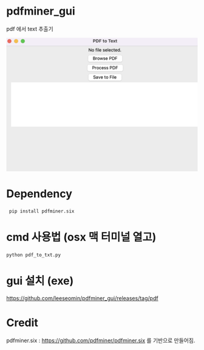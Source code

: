 # pdfminer_gui 

pdf 에서 text 추출기


![대표](https://github.com/leeseomin/pdfminer_gui/blob/main/1.png)



#  Dependency 


``` pip install pdfminer.six``` 


# cmd 사용법 (osx 맥 터미널 열고)

``` python pdf_to_txt.py ```


# gui 설치 (exe)

https://github.com/leeseomin/pdfminer_gui/releases/tag/pdf




# Credit


pdfminer.six  :  https://github.com/pdfminer/pdfminer.six  를 기반으로 만들어짐.


